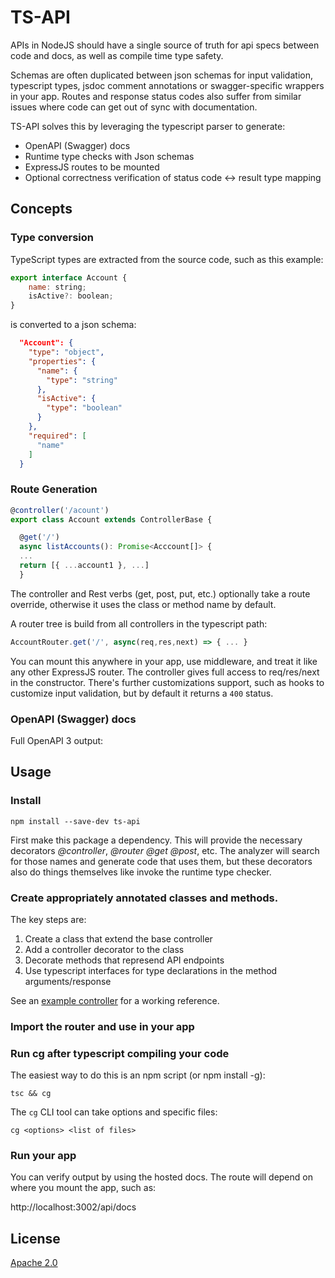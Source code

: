 # TS-API

APIs in NodeJS should have a single source of truth for api specs between code and docs, as well as compile time type safety.  

Schemas are often duplicated between json schemas for input validation, typescript types, jsdoc comment annotations or  swagger-specific wrappers in your app.  Routes and response status codes also suffer from similar issues where code can get out of sync with documentation.

TS-API solves this by leveraging the typescript parser to generate:

* OpenAPI (Swagger) docs
* Runtime type checks with Json schemas
* ExpressJS routes to be mounted
* Optional correctness verification of status code <-> result type mapping

## Concepts

### Type conversion

TypeScript types are extracted from the source code, such as this example:

```javascript
export interface Account {
    name: string;
    isActive?: boolean;
}
```

is converted to a json schema:

```json
  "Account": {
    "type": "object",
    "properties": {
      "name": {
        "type": "string"
      },
      "isActive": {
        "type": "boolean"
      }
    },
    "required": [
      "name"
    ]
  }
```

### Route Generation

```javascript
@controller('/acount')
export class Account extends ControllerBase {

  @get('/')
  async listAccounts(): Promise<Acccount[]> {
  ...
  return [{ ...account1 }, ...]
  }
```

The controller and Rest verbs (get, post, put, etc.) optionally take a route override, otherwise it uses the class or method name by default.

A router tree is build from all controllers in the typescript path:

```javascript
AccountRouter.get('/', async(req,res,next) => { ... }
```

You can mount this anywhere in your app, use middleware, and treat it like any other ExpressJS router.  The controller gives full access to req/res/next in the constructor.  There's further customizations support, such as hooks to customize input validation, but by default it returns a `400` status.

### OpenAPI (Swagger) docs

Full OpenAPI 3 output:

## Usage

### Install

    npm install --save-dev ts-api

First make this package a dependency.  This will provide the necessary decorators *@controller*,
*@router* *@get* *@post*, etc.  The analyzer will search for those names and generate code that
uses them, but these decorators also do things themselves like invoke the runtime type checker.

### Create appropriately annotated classes and methods.

The key steps are:

1. Create a class that extend the base controller 
2. Add a controller decorator to the class
3. Decorate methods that represend API endpoints 
4. Use typescript interfaces for type declarations in the method arguments/response

See an [example controller](examples/src/controllers/user.ts) for a working reference.

### Import the router and use in your app



### Run cg after typescript compiling your code

The easiest way to do this is an npm script (or npm install -g):

    tsc && cg
    
The `cg` CLI tool can take options and specific files:

    cg <options> <list of files>
   
### Run your app

You can verify output by using the hosted docs.  The route will depend on where you mount the app, such as:

http://localhost:3002/api/docs
 
## License

[Apache 2.0](LICENSE)    
